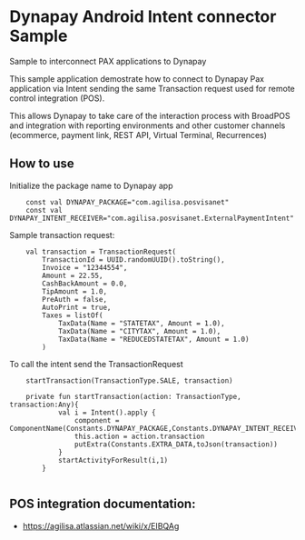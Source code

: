 # Dynapay Android Intent connector Sample

Sample to interconnect PAX applications to Dynapay 

This sample application demostrate how to connect to Dynapay Pax application via Intent sending the same Transaction request used for remote control integration (POS).

This allows Dynapay to take care of the interaction process with BroadPOS and integration with reporting environments and other customer channels (ecommerce, payment link, REST API, Virtual Terminal, Recurrences)

## How to use 

Initialize the package name to Dynapay app

```
    const val DYNAPAY_PACKAGE="com.agilisa.posvisanet"
    const val DYNAPAY_INTENT_RECEIVER="com.agilisa.posvisanet.ExternalPaymentIntent"
```

Sample transaction request:

```
    val transaction = TransactionRequest(
        TransactionId = UUID.randomUUID().toString(),
        Invoice = "12344554",
        Amount = 22.55,
        CashBackAmount = 0.0,
        TipAmount = 1.0,
        PreAuth = false,
        AutoPrint = true,
        Taxes = listOf(
            TaxData(Name = "STATETAX", Amount = 1.0),
            TaxData(Name = "CITYTAX", Amount = 1.0),
            TaxData(Name = "REDUCEDSTATETAX", Amount = 1.0)
        )

```

To call the intent send the TransactionRequest 

```
    startTransaction(TransactionType.SALE, transaction)
    
    private fun startTransaction(action: TransactionType, transaction:Any){
            val i = Intent().apply {
                component = ComponentName(Constants.DYNAPAY_PACKAGE,Constants.DYNAPAY_INTENT_RECEIVER)
                this.action = action.transaction
                putExtra(Constants.EXTRA_DATA,toJson(transaction))
            }
            startActivityForResult(i,1)
        }
   
```

## POS integration documentation: 

* https://agilisa.atlassian.net/wiki/x/EIBQAg

